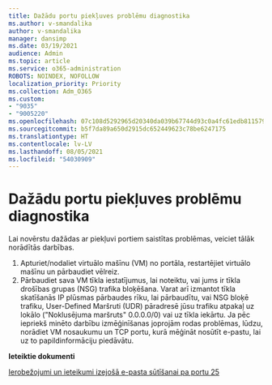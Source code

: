 ```yaml
---
title: Dažādu portu piekļuves problēmu diagnostika
ms.author: v-smandalika
author: v-smandalika
manager: dansimp
ms.date: 03/19/2021
audience: Admin
ms.topic: article
ms.service: o365-administration
ROBOTS: NOINDEX, NOFOLLOW
localization_priority: Priority
ms.collection: Adm_O365
ms.custom:
- "9035"
- "9005220"
ms.openlocfilehash: 07c108d5292965d20340da039b67744d93c0a4fc61edb8115796671f2f7f1552
ms.sourcegitcommit: b5f7da89a650d2915dc652449623c78be6247175
ms.translationtype: HT
ms.contentlocale: lv-LV
ms.lasthandoff: 08/05/2021
ms.locfileid: "54030909"
---
```

# <a name="diagnostics-for-different-ports-access-issues"></a>Dažādu portu piekļuves problēmu diagnostika

Lai novērstu dažādas ar piekļuvi portiem saistītas problēmas, veiciet tālāk norādītās darbības.

1. Apturiet/nodaliet virtuālo mašīnu (VM) no portāla, restartējiet virtuālo mašīnu un pārbaudiet vēlreiz. 
2. Pārbaudiet sava VM tīkla iestatījumus, lai noteiktu, vai jums ir tīkla drošības grupas (NSG) trafika bloķēšana. Varat arī [](https://docs.microsoft.com/azure/network-watcher/network-watcher-ip-flow-verify-overview?WT.mc_id=Portal-Microsoft_Azure_Support) izmantot tīkla skatīšanās IP plūsmas pārbaudes rīku, lai pārbaudītu, vai NSG bloķē trafiku, User-Defined Maršruti (UDR) pāradresē jūsu trafiku atpakaļ uz lokālo ("Noklusējuma maršruts" 0.0.0.0/0) vai uz tīkla iekārtu.
Ja pēc iepriekš minēto darbību izmēģinīšanas joprojām rodas problēmas, lūdzu, norādiet VM nosaukumu un TCP portu, kurā mēģināt nosūtīt e-pastu, lai uz to papildinformāciju piedāvātu.

**Ieteiktie dokumenti**

[Ierobežojumi un ieteikumi izejošā e-pasta sūtīšanai pa portu 25](https://docs.microsoft.com/azure/virtual-network/troubleshoot-outbound-smtp-connectivity)